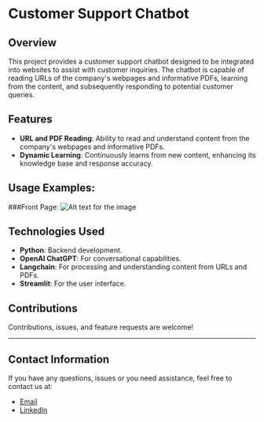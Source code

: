 
# Customer Support Chatbot

## Overview
This project provides a customer support chatbot designed to be integrated into websites to assist with customer inquiries. The chatbot is capable of reading URLs of the company's webpages and informative PDFs, learning from the content, and subsequently responding to potential customer queries.

## Features
- **URL and PDF Reading**: Ability to read and understand content from the company's webpages and informative PDFs.
- **Dynamic Learning**: Continuously learns from new content, enhancing its knowledge base and response accuracy.

## Usage Examples:
###Front Page:
![Alt text for the image](https://user-images.githubusercontent.com/74673031/265263875-879144a7-b76e-4213-8362-e0fdaae89acf.png)


## Technologies Used
- **Python**: Backend development.
- **OpenAI ChatGPT**: For conversational capabilities.
- **Langchain**: For processing and understanding content from URLs and PDFs.
- **Streamlit**: For the user interface.


## Contributions
Contributions, issues, and feature requests are welcome! 

---

## Contact Information
If you have any questions, issues or you need assistance, feel free to contact us at:

* [Email](mailto:luisalarconriva@gmail.com)
* [LinkedIn](https://www.linkedin.com/in/luis-alarc%C3%B3n-de-la-lastra-810113122/)
